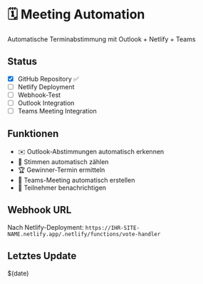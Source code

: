 # 🗓️ Meeting Automation

Automatische Terminabstimmung mit Outlook + Netlify + Teams

## Status
- [x] GitHub Repository ✅
- [ ] Netlify Deployment
- [ ] Webhook-Test
- [ ] Outlook Integration
- [ ] Teams Meeting Integration

## Funktionen
- ✉️ Outlook-Abstimmungen automatisch erkennen
- 🔢 Stimmen automatisch zählen
- 🏆 Gewinner-Termin ermitteln
- 📅 Teams-Meeting automatisch erstellen
- 📧 Teilnehmer benachrichtigen

## Webhook URL
Nach Netlify-Deployment: `https://IHR-SITE-NAME.netlify.app/.netlify/functions/vote-handler`

## Letztes Update
$(date)
